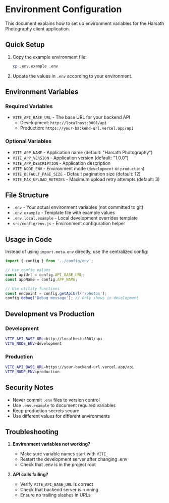 # Environment Configuration

This document explains how to set up environment variables for the Harsath Photography client application.

## Quick Setup

1. Copy the example environment file:
   ```bash
   cp .env.example .env
   ```

2. Update the values in `.env` according to your environment.

## Environment Variables

### Required Variables

- `VITE_API_BASE_URL` - The base URL for your backend API
  - Development: `http://localhost:3001/api`
  - Production: `https://your-backend-url.vercel.app/api`

### Optional Variables

- `VITE_APP_NAME` - Application name (default: "Harsath Photography")
- `VITE_APP_VERSION` - Application version (default: "1.0.0")
- `VITE_APP_DESCRIPTION` - Application description
- `VITE_NODE_ENV` - Environment mode (`development` or `production`)
- `VITE_DEFAULT_PAGE_SIZE` - Default pagination size (default: 12)
- `VITE_MAX_UPLOAD_RETRIES` - Maximum upload retry attempts (default: 3)

## File Structure

- `.env` - Your actual environment variables (not committed to git)
- `.env.example` - Template file with example values
- `.env.local.example` - Local development overrides template
- `src/config/env.js` - Environment configuration helper

## Usage in Code

Instead of using `import.meta.env` directly, use the centralized config:

```javascript
import { config } from '../config/env';

// Use config values
const apiUrl = config.API_BASE_URL;
const appName = config.APP_NAME;

// Use utility functions
const endpoint = config.getApiUrl('/photos');
config.debug('Debug message'); // Only shows in development
```

## Development vs Production

### Development
```bash
VITE_API_BASE_URL=http://localhost:3001/api
VITE_NODE_ENV=development
```

### Production
```bash
VITE_API_BASE_URL=https://your-backend-url.vercel.app/api
VITE_NODE_ENV=production
```

## Security Notes

- Never commit `.env` files to version control
- Use `.env.example` to document required variables
- Keep production secrets secure
- Use different values for different environments

## Troubleshooting

1. **Environment variables not working?**
   - Make sure variable names start with `VITE_`
   - Restart the development server after changing .env
   - Check that .env is in the project root

2. **API calls failing?**
   - Verify `VITE_API_BASE_URL` is correct
   - Check that backend server is running
   - Ensure no trailing slashes in URLs
